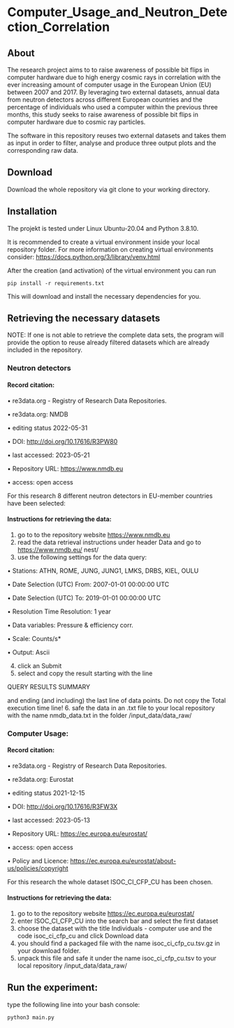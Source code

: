 # Computer_Usage_and_Neutron_Detection_Correlation

## About

The research project aims to to raise awareness of possible bit flips in computer hardware 
due to high energy cosmic rays in correlation with the ever increasing amount of computer 
usage in the European Union (EU) between 2007 and 2017. By leveraging two external datasets,
annual data from neutron detectors across different European countries and the percentage of 
individuals who used a computer within the previous three months, this study seeks to raise 
awareness of possible bit flips in computer hardware due to cosmic ray particles.

The software in this repository reuses two external datasets and takes them as input in order 
to filter, analyse and produce three output plots and the corresponding raw data.

## Download

Download the whole repository via git clone to your working directory.


## Installation

The projekt is tested under Linux Ubuntu-20.04 and Python 3.8.10.

It is recommended to create a virtual environment inside your local repository folder. 
For more information on creating virtual environments consider:
<https://docs.python.org/3/library/venv.html>

After the creation (and activation) of the virtual environment you can run
```
pip install -r requirements.txt
```
This will download and install the necessary dependencies for you.

## Retrieving the necessary datasets
NOTE: If one is not able to retrieve the complete data sets, the program will provide 
the option to reuse already filtered datasets which are already included in the repository.

### Neutron detectors
#### Record citation:

• re3data.org - Registry of Research Data Repositories.

• re3data.org: NMDB

• editing status 2022-05-31

• DOI: http://doi.org/10.17616/R3PW80

• last accessed: 2023-05-21

• Repository URL: https://www.nmdb.eu

• access: open access

For this research 8 different neutron detectors in EU-member countries have been selected:

#### Instructions for retrieving the data:

1. go to to the repository website https://www.nmdb.eu
2. read the data retrieval instructions under header Data and go to https://www.nmdb.eu/
nest/
3. use the following settings for the data query:

• Stations: ATHN, ROME, JUNG, JUNG1, LMKS, DRBS, KIEL, OULU

• Date Selection (UTC) From: 2007-01-01 00:00:00 UTC

• Date Selection (UTC) To: 2019-01-01 00:00:00 UTC

• Resolution Time Resolution: 1 year

• Data variables: Pressure & efficiency corr.

• Scale: Counts/s*

• Output: Ascii

4. click an Submit
5. select and copy the result starting with the line

QUERY RESULTS SUMMARY

and ending (and including) the last line of data points. Do not copy the Total execution
time line!
6. safe the data in an .txt file to your local repository with the name nmdb_data.txt in the folder /input_data/data_raw/

### Computer Usage:
#### Record citation:

• re3data.org - Registry of Research Data Repositories.

• re3data.org: Eurostat

• editing status 2021-12-15

• DOI: http://doi.org/10.17616/R3FW3X

• last accessed: 2023-05-13

• Repository URL: https://ec.europa.eu/eurostat/

• access: open access

• Policy and Licence: https://ec.europa.eu/eurostat/about-us/policies/copyright

For this research the whole dataset ISOC_CI_CFP_CU has been chosen.

#### Instructions for retrieving the data:

1. go to to the repository website https://ec.europa.eu/eurostat/
2. enter ISOC_CI_CFP_CU into the search bar and select the first dataset
3. choose the dataset with the title Individuals - computer use and the code isoc_ci_cfp_cu
and click Download data
4. you should find a packaged file with the name isoc_ci_cfp_cu.tsv.gz in your download
folder.
5. unpack this file and safe it under the name isoc_ci_cfp_cu.tsv to your local repository /input_data/data_raw/

## Run the experiment:
type the following line into your bash console:
```
python3 main.py
```
